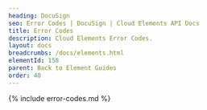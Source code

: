```yaml
---
heading: DocuSign
seo: Error Codes | DocuSign | Cloud Elements API Docs
title: Error Codes
description: Cloud Elements Error Codes.
layout: docs
breadcrumbs: /docs/elements.html
elementId: 158
parent: Back to Element Guides
order: 40
---
```


{% include error-codes.md %}
